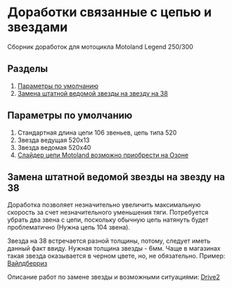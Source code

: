 # Доработки связанные с цепью и звездами
Сборник доработок для мотоцикла Motoland Legend 250/300

## Разделы
1. [Параметры по умолчанию](#params)
2. [Замена штатной ведомой звезды на звезду на 38](#star38)

## Параметры по умолчанию <a name="params"></a>

1. Стандартная длина цепи 106 звеньев, цепь типа 520
2. Звезда ведущая 520х13
3. Звезда ведомая 520х40
4. [Слайдер цепи Motoland возможно приобрести на Озоне](https://ozon.ru/t/GNple8X)

## Замена штатной ведомой звезды на звезду на 38 <a name="star38"></a>

Доработка позволяет незначительно увеличить максимальную скорость за счет незначительного уменьшения тяги.
Потребуется убрать два звена с цепи, поскольку обычную цепь натянуть будет проблематично (Нужна цепь 104 звена).

Звезда на 38 встречается разной толщины, потому, следует иметь данный факт ввиду. Нужная толщина звезды - 6мм. Чаще в магазинах такая звезда оказывается в черном цвете, но, не обязательно.
Пример: [Вайлдберриз](https://www.wildberries.ru/catalog/220128942/detail.aspx)

Описание работ по замене звезды и возможными ситуациями: [Drive2](https://www.drive2.ru/b/684956712515417362/)
